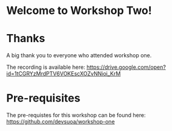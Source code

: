 # Welcome to Workshop Two!

# Thanks

A big thank you to everyone who attended workshop one.

The recording is available here: https://drive.google.com/open?id=1tCGRYzMrdPTV6VOKEscXOZvNNioi_KrM

# Pre-requisites 

The pre-requistes for this workshop can be found here: https://github.com/devsuoa/workshop-one
